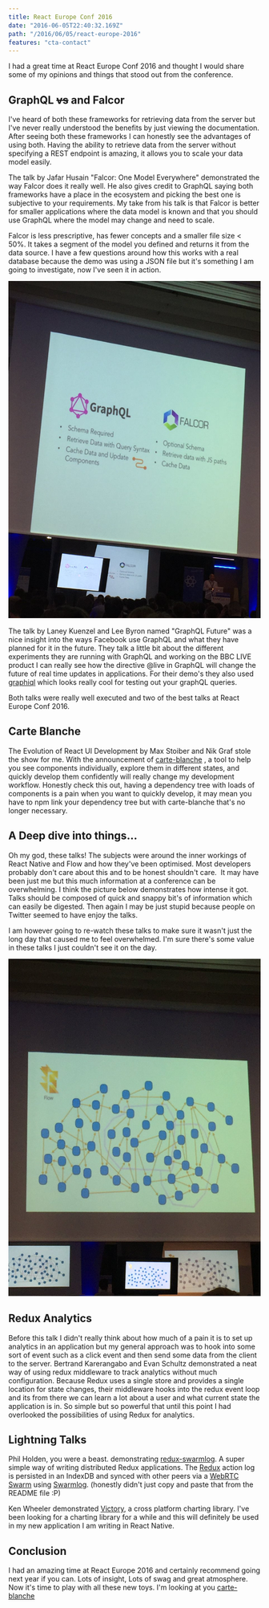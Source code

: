 ```yaml
---
title: React Europe Conf 2016
date: "2016-06-05T22:40:32.169Z"
path: "/2016/06/05/react-europe-2016"
features: "cta-contact"
---
```


I had a great time at React Europe Conf 2016 and thought I would share some of my opinions and things that stood out from the conference.

## GraphQL <del>vs</del> and Falcor

I've heard of both these frameworks for retrieving data from the server but I've never really understood the benefits by just viewing the documentation. After seeing both these frameworks I can honestly see the advantages of using both. Having the ability to retrieve data from the server without specifying a REST endpoint is amazing, it allows you to scale your data model easily.

The talk by Jafar Husain "Falcor: One Model Everywhere" demonstrated the way Falcor does it really well. He also gives credit to GraphQL saying both frameworks have a place in the ecosystem and picking the best one is subjective to your requirements. My take from his talk is that Falcor is better for smaller applications where the data model is known and that you should use GraphQL where the model may change and need to scale.

Falcor is less prescriptive, has fewer concepts and a smaller file size < 50%. It takes a segment of the model you defined and returns it from the data source. I have a few questions around how this works with a real database because the demo was using a JSON file but it's something I am going to investigate, now I've seen it in action.

![CkBxU1nVEAAP8Ld](CkBxU1nVEAAP8Ld.jpg)

The talk by Laney Kuenzel and Lee Byron named "GraphQL Future" was a nice insight into the ways Facebook use GraphQL and what they have planned for it in the future. They talk a little bit about the different experiments they are running with GraphQL and working on the BBC LIVE product I can really see how the directive @live in GraphQL will change the future of real time updates in applications. For their demo's they also used [graphiql](https://github.com/graphql/graphiql) which looks really cool for testing out your graphQL queries.

Both talks were really well executed and two of the best talks at React Europe Conf 2016.

## Carte Blanche

The Evolution of React UI Development by Max Stoiber and Nik Graf stole the show for me. With the announcement of [carte-blanche](https://github.com/carteb/carte-blanche) , a tool to help you see components individually, explore them in different states, and quickly develop them confidently will really change my development workflow. Honestly check this out, having a dependency tree with loads of components is a pain when you want to quickly develop, it may mean you have to npm link your dependency tree but with carte-blanche that's no longer necessary.

## A Deep dive into things...

Oh my god, these talks! The subjects were around the inner workings of React Native and Flow and how they've been optimised. Most developers probably don't care about this and to be honest shouldn't care.  It may have been just me but this much information at a conference can be overwhelming. I think the picture below demonstrates how intense it got. Talks should be composed of quick and snappy bit's of information which can easily be digested. Then again I may be just stupid because people on Twitter seemed to have enjoy the talks.

I am however going to re-watch these talks to make sure it wasn't just the long day that caused me to feel overwhelmed. I'm sure there's some value in these talks I just couldn't see it on the day.

![CkAejpiUYAEvOOg](CkAejpiUYAEvOOg.jpg)

## Redux Analytics

Before this talk I didn't really think about how much of a pain it is to set up analytics in an application but my general approach was to hook into some sort of event such as a click event and then send some data from the client to the server. Bertrand Karerangabo and Evan Schultz demonstrated a neat way of using redux middleware to track analytics without much configuration. Because Redux uses a single store and provides a single location for state changes, their middleware hooks into the redux event loop and its from there we can learn a lot about a user and what current state the application is in. So simple but so powerful that until this point I had overlooked the possibilities of using Redux for analytics.

## Lightning Talks

Phil Holden, you were a beast. demonstrating [redux-swarmlog](https://github.com/philholden/redux-swarmlog). A super simple way of writing distributed Redux applications. The [Redux](https://github.com/reactjs/redux) action log is persisted in an IndexDB and synced with other peers via a [WebRTC Swarm](https://github.com/mafintosh/webrtc-swarm) using [Swarmlog](https://github.com/substack/swarmlog). (honestly didn't just copy and paste that from the README file :P)

Ken Wheeler demonstrated [Victory](https://github.com/FormidableLabs/victory), a cross platform charting library. I've been looking for a charting library for a while and this will definitely be used in my new application I am writing in React Native.

## Conclusion

I had an amazing time at React Europe 2016 and certainly recommend going next year if you can. Lots of insight, Lots of swag and great atmosphere. Now it's time to play with all these new toys. I'm looking at you [carte-blanche](https://github.com/carteb/carte-blanche)
